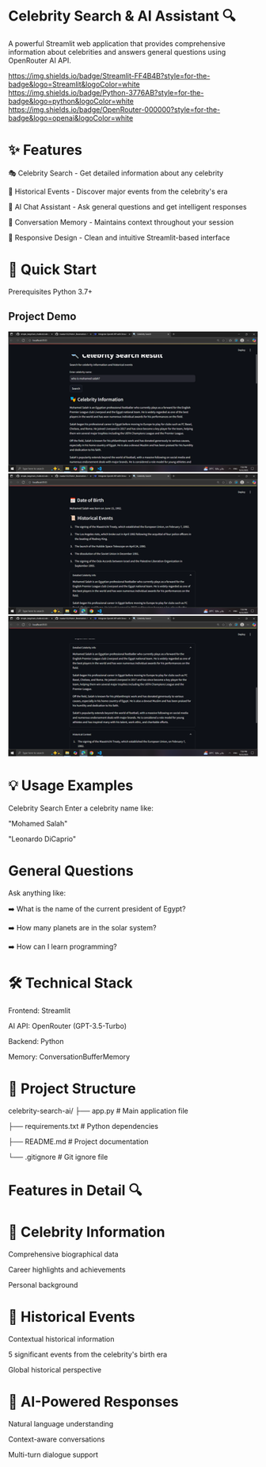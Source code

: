 # Celebrity Search & AI Assistant  🔍
A powerful Streamlit web application that provides comprehensive information about celebrities and answers general questions using OpenRouter AI API.

https://img.shields.io/badge/Streamlit-FF4B4B?style=for-the-badge&logo=Streamlit&logoColor=white
https://img.shields.io/badge/Python-3776AB?style=for-the-badge&logo=python&logoColor=white
https://img.shields.io/badge/OpenRouter-000000?style=for-the-badge&logo=openai&logoColor=white

# ✨ Features
🎭 Celebrity Search - Get detailed information about any celebrity

📅 Historical Events - Discover major events from the celebrity's era

💬 AI Chat Assistant - Ask general questions and get intelligent responses

🧠 Conversation Memory - Maintains context throughout your session

📱 Responsive Design - Clean and intuitive Streamlit-based interface

# 🚀 Quick Start
Prerequisites
Python 3.7+



##  Project Demo

![Celebrity Search & AI Assistant ](https://github.com/maskar122/simple_langchain_chatbot/blob/b4bbd5a1c4885c38296f95d7a9f6145780d61e63/images/Screenshot%20(602).png)
![Celebrity Search & AI Assistant ](https://github.com/maskar122/simple_langchain_chatbot/blob/b4bbd5a1c4885c38296f95d7a9f6145780d61e63/images/Screenshot%20(603).png)
![Celebrity Search & AI Assistant ](https://github.com/maskar122/simple_langchain_chatbot/blob/b4bbd5a1c4885c38296f95d7a9f6145780d61e63/images/Screenshot%20(604).png)



# 💡 Usage Examples
Celebrity Search
Enter a celebrity name like:

"Mohamed Salah"

"Leonardo DiCaprio"


# General Questions
Ask anything like: 

➡️ What is the name of the current president of Egypt?

➡️ How many planets are in the solar system?

➡️ How can I learn programming?

# 🛠️ Technical Stack
Frontend: Streamlit

AI API: OpenRouter (GPT-3.5-Turbo)

Backend: Python

Memory: ConversationBufferMemory

# 📁 Project Structure
celebrity-search-ai/
├── app.py                 # Main application file

├── requirements.txt       # Python dependencies

├── README.md             # Project documentation

└── .gitignore           # Git ignore file

# Features in Detail 🔍

# 🔹 Celebrity Information
Comprehensive biographical data

Career highlights and achievements

Personal background

# 🔹 Historical Events
Contextual historical information

5 significant events from the celebrity's birth era

Global historical perspective

# 🔹 AI-Powered Responses
Natural language understanding

Context-aware conversations

Multi-turn dialogue support




